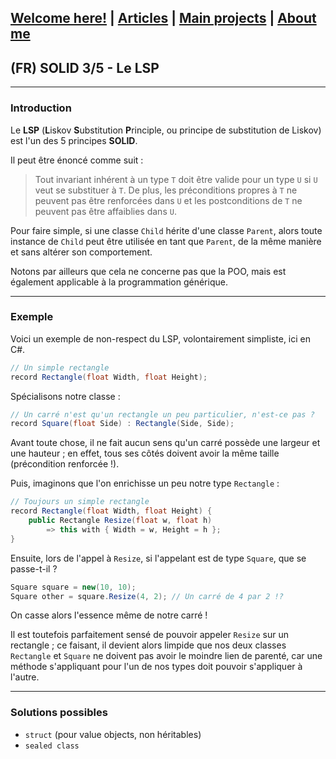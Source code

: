## [Welcome here!](https://vpenando.github.io) | [Articles](https://vpenando.github.io/articles.html) | [Main projects](https://vpenando.github.io/projects.html) | [About me](https://vpenando.github.io/about.html)

## (FR) SOLID 3/5 - Le LSP

---

### Introduction

Le **LSP** (**L**iskov **S**ubstitution **P**rinciple, ou principe de substitution de Liskov) est l'un des 5 principes **SOLID**.

Il peut être énoncé comme suit :

> Tout invariant inhérent à un type `T` doit être valide pour un type `U` si `U` veut se substituer à `T`. De plus, les préconditions propres à `T` ne peuvent pas être renforcées dans `U` et les postconditions de `T` ne peuvent pas être affaiblies dans `U`.

Pour faire simple, si une classe `Child` hérite d'une classe `Parent`, alors toute instance de `Child` peut être utilisée en tant que `Parent`, de la même manière et sans altérer son comportement.

Notons par ailleurs que cela ne concerne pas que la POO, mais est également applicable à la programmation générique.

---

### Exemple

Voici un exemple de non-respect du LSP, volontairement simpliste, ici en C#.
```c#
// Un simple rectangle
record Rectangle(float Width, float Height);
```
Spécialisons notre classe :
```c#
// Un carré n'est qu'un rectangle un peu particulier, n'est-ce pas ?
record Square(float Side) : Rectangle(Side, Side);
```

Avant toute chose, il ne fait aucun sens qu'un carré possède une largeur et une hauteur ; en effet, tous ses côtés doivent avoir la même taille (précondition renforcée !).

Puis, imaginons que l'on enrichisse un peu notre type `Rectangle` :
```c#
// Toujours un simple rectangle
record Rectangle(float Width, float Height) {
    public Rectangle Resize(float w, float h)
        => this with { Width = w, Height = h };
}
```
Ensuite, lors de l'appel à `Resize`, si l'appelant est de type `Square`, que se passe-t-il ?
```c#
Square square = new(10, 10);
Square other = square.Resize(4, 2); // Un carré de 4 par 2 !?
```
On casse alors l'essence même de notre carré !

Il est toutefois parfaitement sensé de pouvoir appeler `Resize` sur un rectangle ; ce faisant, il devient alors limpide que nos deux classes `Rectangle` et `Square` ne doivent pas avoir le moindre lien de parenté, car une méthode s'appliquant pour l'un de nos types doit pouvoir s'appliquer à l'autre.

---

### Solutions possibles

- `struct` (pour value objects, non héritables)
- `sealed class`
